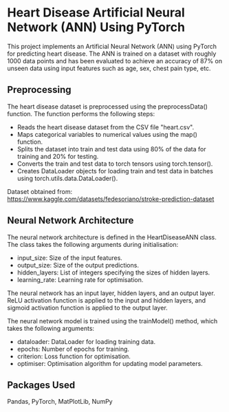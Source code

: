 # Heart Disease Artificial Neural Network (ANN) Using PyTorch
This project implements an Artificial Neural Network (ANN) using PyTorch for predicting heart disease. The ANN is trained on a dataset with roughly 1000 data points and has been evaluated to achieve an accuracy of 87% on unseen data using input features such as age, sex, 	chest pain type, etc.

## Preprocessing 

The heart disease dataset is preprocessed using the preprocessData() function. The function performs the following steps:

- Reads the heart disease dataset from the CSV file "heart.csv".
- Maps categorical variables to numerical values using the map() function.
- Splits the dataset into train and test data using 80% of the data for training and 20% for testing.
- Converts the train and test data to torch tensors using torch.tensor().
- Creates DataLoader objects for loading train and test data in batches using torch.utils.data.DataLoader().

Dataset obtained from: https://www.kaggle.com/datasets/fedesoriano/stroke-prediction-dataset

## Neural Network Architecture 

The neural network architecture is defined in the HeartDiseaseANN class. The class takes the following arguments during initialisation:

- input_size: Size of the input features.
- output_size: Size of the output predictions.
- hidden_layers: List of integers specifying the sizes of hidden layers.
- learning_rate: Learning rate for optimisation.

The neural network has an input layer, hidden layers, and an output layer. ReLU activation function is applied to the input and hidden layers, and sigmoid activation function is applied to the output layer.

The neural network model is trained using the trainModel() method, which takes the following arguments:

- dataloader: DataLoader for loading training data.
- epochs: Number of epochs for training.
- criterion: Loss function for optimisation.
- optimiser: Optimisation algorithm for updating model parameters.

## Packages Used

Pandas, PyTorch, MatPlotLib, NumPy
